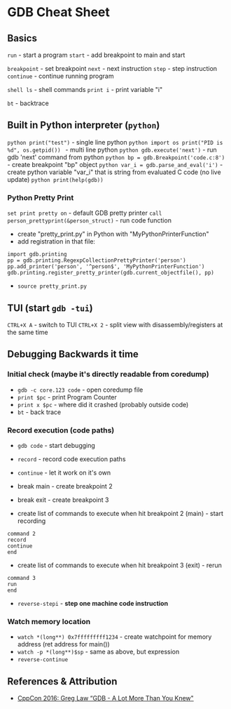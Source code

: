 # GDB Cheat Sheet

## Basics

`run` - start a program
`start` - add breakpoint to main and start

`breakpoint` - set breakpoint
`next` - next instruction
`step` - step instruction
`continue` - continue running program

`shell ls` - shell commands
`print i` - print variable "i"

`bt` - backtrace



## Built in Python interpreter (`python`)

`python print("test")` - single line python
`python
import os
print("PID is %d", os.getpid())
` - multi line python
`python gdb.execute('next')` - run gdb 'next' command from python
`python bp = gdb.Breakpoint('code.c:8')` - create breakpoint "bp" object
`python var_i = gdb.parse_and_eval('i')` - create python variable "var_i" that is
string from evaluated C code (no live update)
`python print(help(gdb))`

### Python Pretty Print

`set print pretty on` - default GDB pretty printer
`call person_prettyprint(&person_struct)` - run code function

- create "pretty_print.py" in Python with "MyPythonPrinterFunction"
- add registration in that file:
```
import gdb.printing
pp = gdb.printing.RegexpCollectionPrettyPrinter('person')
pp.add_printer('person', '^person$', 'MyPythonPrinterFunction')
gdb.printing.register_pretty_printer(gdb.current_objectfile(), pp)
```
- `source pretty_print.py`


## TUI (start `gdb -tui`)

`CTRL+X A` - switch to TUI
`CTRL+X 2` - split view with disassembly/registers at the same time

## Debugging Backwards it time

### Initial check (maybe it's directly readable from coredump)

* `gdb -c core.123 code` - open coredump file
* `print $pc` - print Program Counter
* `print x $pc` - where did it crashed (probably outside code)
* `bt` - back trace

### Record execution (code paths)

* `gdb code` - start debugging
* `record` - record code execution paths
* `continue` - let it work on it's own

* break main - create breakpoint 2
* break exit - create breakpoint 3
* create list of commands to execute when hit breakpoint 2 (main) - start recording
```
command 2
record
continue
end
```
* create list of commands to execute when hit breakpoint 3 (exit) - rerun
```
command 3
run
end
```

* `reverse-stepi` - **step one machine code instruction**

### Watch memory location

* `watch *(long**) 0x7fffffffff1234` - create watchpoint for memory address (ret address for main())
* `watch -p *(long**)$sp` - same as above, but expression
* `reverse-continue`

## References & Attribution

* [CppCon 2016: Greg Law “GDB - A Lot More Than You Knew"](https://www.youtube.com/watch?v=-n9Fkq1e6sg)
